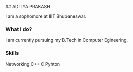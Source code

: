 <html>
<head><link rel="shortcut icon" href="/favicon.ico" type="image/x-icon">
<link rel="icon" href="/favicon.ico" type="image/x-icon"></head>
</html>
## ADITYA PRAKASH

I am a sophomore at IIIT Bhubaneswar. 

### What I do? 

I am currently pursuing my B.Tech in Computer Egineering. 

### Skills
  Networking
  C++
  C
  Pyhton
  
